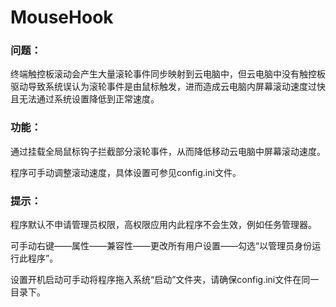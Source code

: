 # MouseHook

### 问题：

终端触控板滚动会产生大量滚轮事件同步映射到云电脑中，但云电脑中没有触控板驱动导致系统误认为滚轮事件是由鼠标触发，进而造成云电脑内屏幕滚动速度过快且无法通过系统设置降低到正常速度。

### 功能：

通过挂载全局鼠标钩子拦截部分滚轮事件，从而降低移动云电脑中屏幕滚动速度。

程序可手动调整滚动速度，具体设置可参见config.ini文件。

### 提示：

程序默认不申请管理员权限，高权限应用内此程序不会生效，例如任务管理器。

可手动右键——属性——兼容性——更改所有用户设置——勾选“以管理员身份运行此程序”。

设置开机启动可手动将程序拖入系统“启动”文件夹，请确保config.ini文件在同一目录下。
